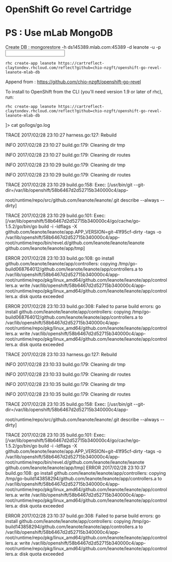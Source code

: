 OpenShift Go revel Cartridge
=============================

PS : Use mLab MongoDB
=============================

Create DB : mongorestore -h ds145389.mlab.com:45389 -d leanote -u <user> -p <password> <input db directory>

    rhc create-app leanote https://cartreflect-claytondev.rhcloud.com/reflect?github=chio-nzgft/openshift-go-revel-leanote-mlab-db

Append from : https://github.com/chio-nzgft/openshift-go-revel

To install to OpenShift from the CLI (you'll need version 1.9 or later of rhc), run:

    rhc create-app leanote https://cartreflect-claytondev.rhcloud.com/reflect?github=chio-nzgft/openshift-go-revel-leanote-mlab-db

]\> cat go/logs/go.log

TRACE 2017/02/28 23:10:27 harness.go:127: Rebuild

INFO  2017/02/28 23:10:27 build.go:179: Cleaning dir tmp

INFO  2017/02/28 23:10:27 build.go:179: Cleaning dir routes

INFO  2017/02/28 23:10:29 build.go:179: Cleaning dir tmp

INFO  2017/02/28 23:10:29 build.go:179: Cleaning dir routes

TRACE 2017/02/28 23:10:29 build.go:158: Exec: [/usr/bin/git --git-dir=/var/lib/openshift/58b6467d2d52715b340000c4/app-

root/runtime/repo/src/github.com/leanote/leanote/.git describe --always --dirty]

TRACE 2017/02/28 23:10:29 build.go:101: Exec: [/var/lib/openshift/58b6467d2d52715b340000c4/go/cache/go-1.5.2/go/bin/go build -i -ldflags 
-X github.com/leanote/leanote/app.APP_VERSION=git-41f95cf-dirty -tags  -o /var/lib/openshift/58b6467d2d52715b340000c4/app-
root/runtime/repo/bin/revel.d/github.com/leanote/leanote/leanote github.com/leanote/leanote/app/tmp]

ERROR 2017/02/28 23:10:33 build.go:108: go install github.com/leanote/leanote/app/controllers: copying /tmp/go-
build068764012/github.com/leanote/leanote/app/controllers.a to /var/lib/openshift/58b6467d2d52715b340000c4/app-root/runtime/repo/pkg/linux_amd64/github.com/leanote/leanote/app/controllers.a: write /var/lib/openshift/58b6467d2d52715b340000c4/app-root/runtime/repo/pkg/linux_amd64/github.com/leanote/leanote/app/controllers.a: disk quota exceeded

ERROR 2017/02/28 23:10:33 build.go:308: Failed to parse build errors:
 go install github.com/leanote/leanote/app/controllers: copying /tmp/go-build068764012/github.com/leanote/leanote/app/controllers.a to /var/lib/openshift/58b6467d2d52715b340000c4/app-root/runtime/repo/pkg/linux_amd64/github.com/leanote/leanote/app/controllers.a: write /var/lib/openshift/58b6467d2d52715b340000c4/app-root/runtime/repo/pkg/linux_amd64/github.com/leanote/leanote/app/controllers.a: disk quota exceeded

TRACE 2017/02/28 23:10:33 harness.go:127: Rebuild

INFO  2017/02/28 23:10:33 build.go:179: Cleaning dir tmp

INFO  2017/02/28 23:10:33 build.go:179: Cleaning dir routes

INFO  2017/02/28 23:10:35 build.go:179: Cleaning dir tmp

INFO  2017/02/28 23:10:35 build.go:179: Cleaning dir routes

TRACE 2017/02/28 23:10:35 build.go:158: Exec: [/usr/bin/git --git-dir=/var/lib/openshift/58b6467d2d52715b340000c4/app-

root/runtime/repo/src/github.com/leanote/leanote/.git describe --always --dirty]

TRACE 2017/02/28 23:10:35 build.go:101: Exec: [/var/lib/openshift/58b6467d2d52715b340000c4/go/cache/go-1.5.2/go/bin/go build -i -ldflags 
-X github.com/leanote/leanote/app.APP_VERSION=git-41f95cf-dirty -tags  -o /var/lib/openshift/58b6467d2d52715b340000c4/app-root/runtime/repo/bin/revel.d/github.com/leanote/leanote/leanote github.com/leanote/leanote/app/tmp]
ERROR 2017/02/28 23:10:37 build.go:108: go install github.com/leanote/leanote/app/controllers: copying /tmp/go-build143858294/github.com/leanote/leanote/app/controllers.a to /var/lib/openshift/58b6467d2d52715b340000c4/app-root/runtime/repo/pkg/linux_amd64/github.com/leanote/leanote/app/controllers.a: write /var/lib/openshift/58b6467d2d52715b340000c4/app-root/runtime/repo/pkg/linux_amd64/github.com/leanote/leanote/app/controllers.a: disk quota exceeded

ERROR 2017/02/28 23:10:37 build.go:308: Failed to parse build errors:
 go install github.com/leanote/leanote/app/controllers: copying /tmp/go-build143858294/github.com/leanote/leanote/app/controllers.a to /var/lib/openshift/58b6467d2d52715b340000c4/app-root/runtime/repo/pkg/linux_amd64/github.com/leanote/leanote/app/controllers.a: write /var/lib/openshift/58b6467d2d52715b340000c4/app-root/runtime/repo/pkg/linux_amd64/github.com/leanote/leanote/app/controllers.a: disk quota exceeded


